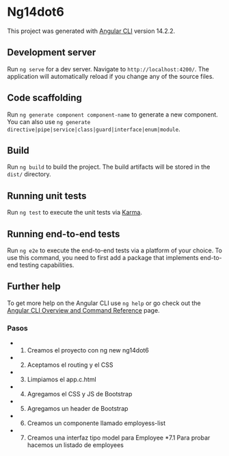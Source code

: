 # Ng14dot6

This project was generated with [Angular CLI](https://github.com/angular/angular-cli) version 14.2.2.

## Development server

Run `ng serve` for a dev server. Navigate to `http://localhost:4200/`. The application will automatically reload if you change any of the source files.

## Code scaffolding

Run `ng generate component component-name` to generate a new component. You can also use `ng generate directive|pipe|service|class|guard|interface|enum|module`.

## Build

Run `ng build` to build the project. The build artifacts will be stored in the `dist/` directory.

## Running unit tests

Run `ng test` to execute the unit tests via [Karma](https://karma-runner.github.io).

## Running end-to-end tests

Run `ng e2e` to execute the end-to-end tests via a platform of your choice. To use this command, you need to first add a package that implements end-to-end testing capabilities.

## Further help

To get more help on the Angular CLI use `ng help` or go check out the [Angular CLI Overview and Command Reference](https://angular.io/cli) page.

### Pasos
* 1. Creamos el proyecto con ng new ng14dot6
* 2. Aceptamos el routing y el CSS
* 3. Limpiamos el app.c.html
* 4. Agregamos el CSS y JS de Bootstrap
* 5. Agregamos un header de Bootstrap
* 6. Creamos un componente llamado employess-list
* 7. Creamos una interfaz tipo model para Employee
    *7.1 Para probar hacemos un listado de employees




